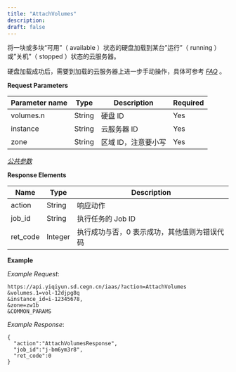 ```yaml
---
title: "AttachVolumes"
description: 
draft: false
---
```




将一块或多块“可用”（ available ）状态的硬盘加载到某台”运行”（ running ） 或”关机”（ stopped ）状态的云服务器。

硬盘加载成功后，需要到加载的云服务器上进一步手动操作，具体可参考 [_FAQ_](/storage/disk/quickstart/init/init_start/) 。

**Request Parameters**

| Parameter name | Type | Description | Required |
| --- | --- | --- | --- |
| volumes.n | String | 硬盘 ID | Yes |
| instance | String | 云服务器 ID | Yes |
| zone | String | 区域 ID，注意要小写 | Yes |

[_公共参数_](../../../parameters/)

**Response Elements**

| Name | Type | Description |
| --- | --- | --- |
| action | String | 响应动作 |
| job_id | String | 执行任务的 Job ID |
| ret_code | Integer | 执行成功与否，0 表示成功，其他值则为错误代码 |

**Example**

_Example Request_:

```
https://api.yiqiyun.sd.cegn.cn/iaas/?action=AttachVolumes
&volumes.1=vol-12djpg8q
&instance_id=i-12345678,
&zone=zw1b
&COMMON_PARAMS
```

_Example Response_:

```
{
  "action":"AttachVolumesResponse",
  "job_id":"j-bm6ym3r8",
  "ret_code":0
}
```
